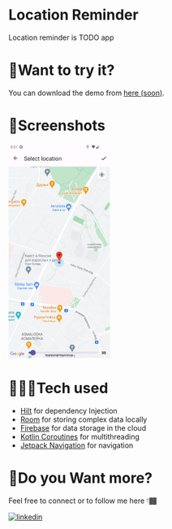 # Location Reminder

Location reminder is TODO app


# 🧐Want to try it?

You can download the demo from [here (soon)](https://github.com/aptemkov/LocationReminder/blob/master/screenshots/screen_1.png).


# 📸Screenshots

<img src="https://github.com/aptemkov/LocationReminder/blob/master/screenshots/screen_1.png" width="200">

# 🧑🏾‍💻Tech used

* [Hilt](https://developer.android.com/training/dependency-injection/hilt-jetpack) for dependency Injection
* [Room](https://developer.android.com/training/data-storage/room) for storing complex data locally
* [Firebase](https://firebase.google.com/) for data storage in the cloud
* [Kotlin Coroutines](https://developer.android.com/kotlin/coroutines) for multithreading
* [Jetpack Navigation](https://developer.android.com/guide/navigation) for navigation

# 🔗Do you Want more?

Feel free to connect or to follow me here 👇🏾

[![linkedin](https://img.shields.io/badge/linkedin-0A66C2?style=for-the-badge&logo=linkedin&logoColor=white)](https://www.linkedin.com//in/aptemkov/)
